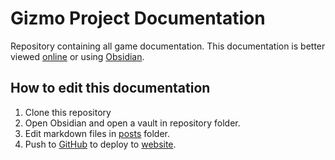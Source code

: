 # Gizmo Project Documentation
Repository containing all game documentation. 
This documentation is better viewed [online](https://boisterous-raindrop-c0a863.netlify.app/) or using [Obsidian](https://obsidian.md/).

## How to edit this documentation
1. Clone this repository
2. Open Obsidian and open a vault in repository folder.
3. Edit markdown files in [posts](posts) folder.
4. Push to [GitHub](https://github.com/Gizmo-Project/Documentation) to deploy to [website](https://boisterous-raindrop-c0a863.netlify.app/).
